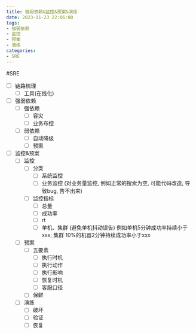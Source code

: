 ```yaml
---
title: 强弱依赖&监控&预案&演练
date: 2023-11-23 22:06:00
tags:
- 强弱依赖
- 监控
- 预案
- 演练    
categories:
- SRE
---
```


#SRE


- [ ] 链路梳理
    - [ ] 工具(在线化)
- [ ] 强弱依赖
    - [ ] 强依赖
        - [ ] 容灾
        - [ ] 业务布控
    - [ ] 弱依赖
        - [ ] 自动降级
        - [ ] 预案
- [ ] 监控&预案
    - [ ] 监控
        - [ ] 分类
            - [ ] 系统监控
            - [ ] 业务监控 (对业务量监控, 例如正常的搜索为空, 可能代码改造, 导致bug, 告不出来)
        - [ ] 监控指标
            - [ ] 总量
            - [ ] 成功率
            - [ ] rt
            - [ ] 单机、集群 (避免单机抖动误告) 例如单机5分钟成功率持续小于xxx; 集群 10%的机器2分钟持续成功率小于xxx
    - [ ] 预案
        - [ ] 五要素
            - [ ] 执行时机
            - [ ] 执行动作
            - [ ] 执行影响
            - [ ] 恢复时机
            - [ ] 客服口径
        - [ ] 保鲜
    - [ ] 演练
        - [ ] 破坏
        - [ ] 验证
        - [ ] 恢复
